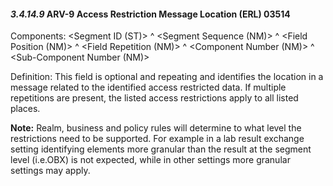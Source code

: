 #### *3.4.14.9* ARV-9 Access Restriction Message Location (ERL) 03514

Components: &lt;Segment ID (ST)> ^ &lt;Segment Sequence (NM)> ^ &lt;Field Position (NM)> ^ &lt;Field Repetition (NM)> ^ &lt;Component Number (NM)> ^ &lt;Sub-Component Number (NM)>

Definition: This field is optional and repeating and identifies the location in a message related to the identified access restricted data. If multiple repetitions are present, the listed access restrictions apply to all listed places.

**Note:** Realm, business and policy rules will determine to what level the restrictions need to be supported. For example in a lab result exchange setting identifying elements more granular than the result at the segment level (i.e.OBX) is not expected, while in other settings more granular settings may apply.
